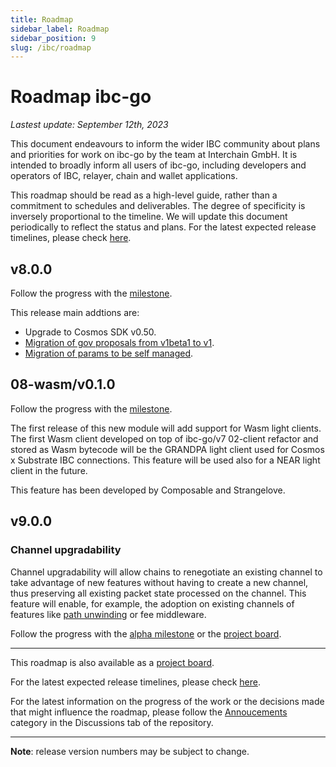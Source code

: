 ```yaml
---
title: Roadmap
sidebar_label: Roadmap
sidebar_position: 9
slug: /ibc/roadmap
---
```


# Roadmap ibc-go

*Lastest update: September 12th, 2023*

This document endeavours to inform the wider IBC community about plans and priorities for work on ibc-go by the team at Interchain GmbH. It is intended to broadly inform all users of ibc-go, including developers and operators of IBC, relayer, chain and wallet applications.

This roadmap should be read as a high-level guide, rather than a commitment to schedules and deliverables. The degree of specificity is inversely proportional to the timeline. We will update this document periodically to reflect the status and plans. For the latest expected release timelines, please check [here](https://github.com/cosmos/ibc-go/wiki/Release-timeline).

## v8.0.0

Follow the progress with the [milestone](https://github.com/cosmos/ibc-go/milestone/38).

This release main addtions are:

- Upgrade to Cosmos SDK v0.50.
- [Migration of gov proposals from v1beta1 to v1](https://github.com/cosmos/ibc-go/issues/1282).
- [Migration of params to be self managed](https://github.com/cosmos/ibc-go/issues/2010).

## 08-wasm/v0.1.0

Follow the progress with the [milestone](https://github.com/cosmos/ibc-go/milestone/40).

The first release of this new module will add support for Wasm light clients. The first Wasm client developed on top of ibc-go/v7 02-client refactor and stored as Wasm bytecode will be the GRANDPA light client used for Cosmos x Substrate IBC connections. This feature will be used also for a NEAR light client in the future.

This feature has been developed by Composable and Strangelove.

## v9.0.0

### Channel upgradability

Channel upgradability will allow chains to renegotiate an existing channel to take advantage of new features without having to create a new channel, thus preserving all existing packet state processed on the channel. This feature will enable, for example, the adoption on existing channels of features like [path unwinding](https://github.com/cosmos/ibc/discussions/824) or fee middleware.

Follow the progress with the [alpha milestone](https://github.com/cosmos/ibc-go/milestone/29) or the [project board](https://github.com/orgs/cosmos/projects/7/views/17).

---

This roadmap is also available as a [project board](https://github.com/orgs/cosmos/projects/7/views/25).

For the latest expected release timelines, please check [here](https://github.com/cosmos/ibc-go/wiki/Release-timeline).

For the latest information on the progress of the work or the decisions made that might influence the roadmap, please follow the [Annoucements](https://github.com/cosmos/ibc-go/discussions/categories/announcements) category in the Discussions tab of the repository.

---

**Note**: release version numbers may be subject to change.
